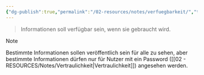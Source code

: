 ```yaml
---
{"dg-publish":true,"permalink":"/02-resources/notes/verfuegbarkeit/","tags":["sicherheit/it-sicherheit"],"noteIcon":"","updated":"2025-09-27T01:32:43.533+02:00"}
---
```


> Informationen soll verfügbar sein, wenn sie gebraucht wird.

>[!note] 
> Bestimmte Informationen sollen veröffentlich sein für alle zu sehen, aber bestimmte Informationen dürfen nur für Nutzer mit ein Password ([[02 - RESOURCES/Notes/Vertraulichkeit\|Vertraulichkeit]]) angesehen werden.